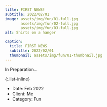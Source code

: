 ```yaml
---
title: FIRST NEWS!
subtitle: 2022/02/01
image: assets/img/fun/01-full.jpg
       assets/img/fun/02-full.jpg
       assets/img/fun/03-full.jpg
alt: Shirts on a hanger

caption:
  title: FIRST NEWS
  subtitle: 2022/02/01
  thumbnail: assets/img/fun/01-thumbnail.jpg
---
```

In Preparation...

{:.list-inline}
- Date: Feb 2022
- Client: Me
- Category: Fun
